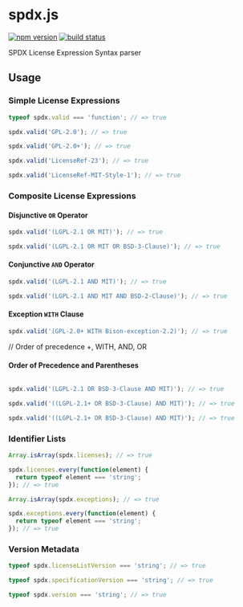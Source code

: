 spdx.js
=======

[![npm version](https://img.shields.io/npm/v/spdx.svg)](https://www.npmjs.com/package/spdx)
[![build status](https://img.shields.io/travis/kemitchell/spdx.js.svg)](http://travis-ci.org/kemitchell/spdx.js)

SPDX License Expression Syntax parser

Usage
-----

<!--js
var spdx = require('./');
-->

### Simple License Expressions

```javascript
typeof spdx.valid === 'function'; // => true

spdx.valid('GPL-2.0'); // => true

spdx.valid('GPL-2.0+'); // => true

spdx.valid('LicenseRef-23'); // => true

spdx.valid('LicenseRef-MIT-Style-1'); // => true
```

### Composite License Expressions

#### Disjunctive `OR` Operator

```javascript
spdx.valid('(LGPL-2.1 OR MIT)'); // => true

spdx.valid('(LGPL-2.1 OR MIT OR BSD-3-Clause)'); // => true
```

#### Conjunctive `AND` Operator

```javascript
spdx.valid('(LGPL-2.1 AND MIT)'); // => true

spdx.valid('(LGPL-2.1 AND MIT AND BSD-2-Clause)'); // => true
```

#### Exception `WITH` Clause

```javascript
spdx.valid('(GPL-2.0+ WITH Bison-exception-2.2)'); // => true
```

// Order of precedence +, WITH, AND, OR

#### Order of Precedence and Parentheses

```javascript

spdx.valid('(LGPL-2.1 OR BSD-3-Clause AND MIT)'); // => true

spdx.valid('((LGPL-2.1+ OR BSD-3-Clause) AND MIT)'); // => true

spdx.valid('((LGPL-2.1+ OR BSD-3-Clause) AND MIT)'); // => true
```

### Identifier Lists

```javascript
Array.isArray(spdx.licenses); // => true

spdx.licenses.every(function(element) {
  return typeof element === 'string';
}); // => true

Array.isArray(spdx.exceptions); // => true

spdx.exceptions.every(function(element) {
  return typeof element === 'string';
}); // => true
```

### Version Metadata

```javascript
typeof spdx.licenseListVersion === 'string'; // => true

typeof spdx.specificationVersion === 'string'; // => true

typeof spdx.version === 'string'; // => true
```
